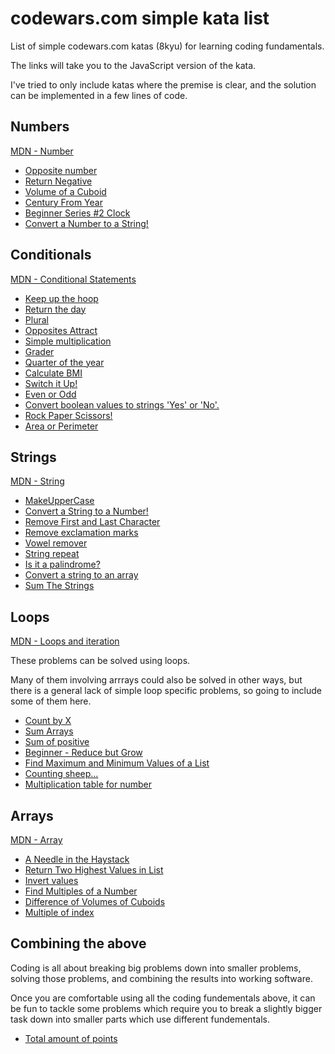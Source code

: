 # codewars.com simple kata list

List of simple codewars.com katas (8kyu) for learning coding fundamentals.

The links will take you to the JavaScript version of the kata.

I've tried to only include katas where the premise is clear, and the solution can be implemented in a few lines of code.

## Numbers

[MDN - Number](https://developer.mozilla.org/en-US/docs/Web/JavaScript/Reference/Global_Objects/Number)

- [Opposite number](https://www.codewars.com/kata/56dec885c54a926dcd001095/train/javascript)
- [Return Negative](https://www.codewars.com/kata/55685cd7ad70877c23000102/train/javascript)
- [Volume of a Cuboid](https://www.codewars.com/kata/58261acb22be6e2ed800003a/train/javascript)
- [Century From Year](https://www.codewars.com/kata/5a3fe3dde1ce0e8ed6000097/train/javascript)
- [Beginner Series #2 Clock](https://www.codewars.com/kata/55f9bca8ecaa9eac7100004a/train/javascript)
- [Convert a Number to a String!](https://www.codewars.com/kata/5265326f5fda8eb1160004c8/train/javascript)

## Conditionals

[MDN - Conditional Statements](https://developer.mozilla.org/en-US/docs/Web/JavaScript/Guide/Control_flow_and_error_handling#conditional_statements)

- [Keep up the hoop](https://www.codewars.com/kata/55cb632c1a5d7b3ad0000145/train/javascript)
- [Return the day](https://www.codewars.com/kata/59dd3ccdded72fc78b000b25/train/javascript)
- [Plural](https://www.codewars.com/kata/52ceafd1f235ce81aa00073a/train/javascript)
- [Opposites Attract](https://www.codewars.com/kata/555086d53eac039a2a000083/train/javascript)
- [Simple multiplication](https://www.codewars.com/kata/583710ccaa6717322c000105/train/javascript)
- [Grader](https://www.codewars.com/kata/53d16bd82578b1fb5b00128c/train/javascript)
- [Quarter of the year](https://www.codewars.com/kata/5ce9c1000bab0b001134f5af/train/javascript)
- [Calculate BMI](https://www.codewars.com/kata/57a429e253ba3381850000fb/train/javascript)
- [Switch it Up!](https://www.codewars.com/kata/5808dcb8f0ed42ae34000031/train/javascript)
- [Even or Odd](https://www.codewars.com/kata/53da3dbb4a5168369a0000fe/train/javascript)
- [Convert boolean values to strings 'Yes' or 'No'.](https://www.codewars.com/kata/53369039d7ab3ac506000467/train/javascript)
- [Rock Paper Scissors!](https://www.codewars.com/kata/5672a98bdbdd995fad00000f/train/javascript)
- [Area or Perimeter](https://www.codewars.com/kata/5ab6538b379d20ad880000ab/train/javascript)

## Strings

[MDN - String](https://developer.mozilla.org/en-US/docs/Web/JavaScript/Reference/Global_Objects/String)

- [MakeUpperCase](https://www.codewars.com/kata/57a0556c7cb1f31ab3000ad7/train/javascript)
- [Convert a String to a Number!](https://www.codewars.com/kata/544675c6f971f7399a000e79/train/javascript)
- [Remove First and Last Character](https://www.codewars.com/kata/56bc28ad5bdaeb48760009b0/train/javascript)
- [Remove exclamation marks](https://www.codewars.com/kata/57a0885cbb9944e24c00008e/train/javascript)
- [Vowel remover](https://www.codewars.com/kata/5547929140907378f9000039/train/javascript)
- [String repeat](https://www.codewars.com/kata/57a0e5c372292dd76d000d7e/train/javascript)
- [Is it a palindrome?](https://www.codewars.com/kata/57a1fd2ce298a731b20006a4/train/javascript)
- [Convert a string to an array](https://www.codewars.com/kata/57e76bc428d6fbc2d500036d/train/javascript)
- [Sum The Strings](https://www.codewars.com/kata/5966e33c4e686b508700002d/train/javascript)

## Loops

[MDN - Loops and iteration](https://developer.mozilla.org/en-US/docs/Web/JavaScript/Guide/Loops_and_iteration)

These problems can be solved using loops.

Many of them involving arrrays could also be solved in other ways, but there is a general lack of simple loop specific problems, so going to include some of them here.

- [Count by X](https://www.codewars.com/kata/5513795bd3fafb56c200049e/train/javascript)
- [Sum Arrays](https://www.codewars.com/kata/53dc54212259ed3d4f00071c/train/javascript)
- [Sum of positive](https://www.codewars.com/kata/5715eaedb436cf5606000381/train/javascript)
- [Beginner - Reduce but Grow](https://www.codewars.com/kata/57f780909f7e8e3183000078/train/javascript)
- [Find Maximum and Minimum Values of a List](https://www.codewars.com/kata/577a98a6ae28071780000989/train/javascript)
- [Counting sheep...](https://www.codewars.com/kata/54edbc7200b811e956000556/train/javascript)
- [Multiplication table for number](https://www.codewars.com/kata/5a2fd38b55519ed98f0000ce/train/javascript)

## Arrays

[MDN - Array](https://developer.mozilla.org/en-US/docs/Web/JavaScript/Reference/Global_Objects/Array)

- [A Needle in the Haystack](https://www.codewars.com/kata/56676e8fabd2d1ff3000000c/train/javascript)
- [Return Two Highest Values in List](https://www.codewars.com/kata/57ab3c09bb994429df000a4a/train/javascript)
- [Invert values](https://www.codewars.com/kata/5899dc03bc95b1bf1b0000ad/train/javascript)
- [Find Multiples of a Number](https://www.codewars.com/kata/58ca658cc0d6401f2700045f/train/javascript)
- [Difference of Volumes of Cuboids](https://www.codewars.com/kata/58cb43f4256836ed95000f97/train/javascript)
- [Multiple of index](https://www.codewars.com/kata/5a34b80155519e1a00000009/train/javascript)

## Combining the above

Coding is all about breaking big problems down into smaller problems, solving those problems, and combining the results into working software.

Once you are comfortable using all the coding fundementals above, it can be fun to tackle some problems which require you to break a slightly bigger task down into smaller parts which use different fundementals.

- [Total amount of points](https://www.codewars.com/kata/5bb904724c47249b10000131/train/javascript)
